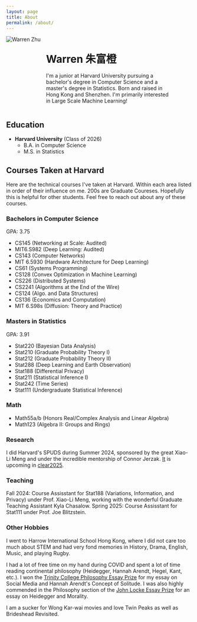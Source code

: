 ```yaml
---
layout: page
title: About
permalink: /about/
---
```

<div style="overflow: auto;">
  <img src="/assets/pictures/profile.png" alt="Warren Zhu" class="profile-image" style="max-width: 150px; border-radius: 0; float: left; margin: 0 15px 15px 0;">
  
  <div style="float: left; width: calc(100% - 165px);">
    <h1>Warren 朱富橙</h1>
    <p>I'm a junior at Harvard University pursuing a bachelor's degree in Computer Science and a master's degree in Statistics. Born and raised in Hong Kong and Shenzhen. I'm primarily interested in Large Scale Machine Learning!
    </p>
  </div>
</div>
<div style="clear: both;"></div>

## Education

- **Harvard University** (Class of 2026)
  - B.A. in Computer Science
  - M.S. in Statistics

## Courses Taken at Harvard

Here are the technical courses I've taken at Harvard. Within each area listed in order of their influence on me. 200s are Graduate Coureses. Hopefully this is helpful for other students. Feel free to reach out about any of these courses.

### Bachelors in Computer Science
GPA: 3.75
- CS145 (Networking at Scale: Audited)
- MIT6.S982 (Deep Learning: Audited)
- CS143 (Computer Networks)
- MIT 6.5930 (Hardware Architecture for Deep Learning)
- CS61 (Systems Programming)
- CS128 (Convex Optimization in Machine Learning)
- CS226 (Distributed Systems)
- CS2241 (Algorithms at the End of the Wire)
- CS124 (Algo. and Data Structures)
- CS136 (Economics and Computation)
- MIT 6.S98s (Diffusion: Theory and Practice)

### Masters in Statistics
GPA: 3.91
- Stat220 (Bayesian Data Analysis)
- Stat210 (Graduate Probability Theory I)
- Stat212 (Graduate Probability Theory II)
- Stat288 (Deep Learning and Earth Observation)
- Stat188 (Differential Privacy)
- Stat211 (Statistical Inference I)
- Stat242 (Time Series)
- Stat111 (Undergraduate Statistical Inference)

### Math
- Math55a/b (Honors Real/Complex Analysis and Linear Algebra)
- Math123 (Algebra II: Groups and Rings)

### Research
I did Harvard's SPUDS during Summer 2024, sponsored by the great Xiao-Li Meng and under the incredible mentorship of Connor Jerzak. <a href="https://arxiv.org/abs/2411.02134" target="_blank">It</a> is upcoming in <a href="https://www.cclear.cc" target="_blank">clear2025</a>.

### Teaching
Fall 2024: Course Assisstant for Stat188 (Variations, Information, and Privacy) under Prof. Xiao-Li Meng, working with the wonderful Graduate Teaching Assistant Kyla Chasalow.
Spring 2025: Course Assisstant for Stat111 under Prof. Joe Blitzstein.

### Other Hobbies
I went to Harrow International School Hong Kong, where I did not care too much about STEM and had very fond memories in History, Drama, English, Music, and playing Rugby.

I had a lot of free time on my hand during COVID and spent a lot of time reading continental philosophy (Heidegger, Hannah Arendt, Hegel, Kant, etc.). I won the <a href="https://www.trin.cam.ac.uk/undergraduate/essay-prizes/philosophy/Trinity College Philosophy Essay Prize in 2021" target="_blank">Trinity College Philosophy Essay Prize</a> for my essay on Social Media and Hannah Arendt's Concept of Solitude. I was also highly commended in the Philosophy section of the [John Locke Essay Prize](https://www.johnlockeinstitute.com/essay-competition) for an essay on Heidegger and Morality.

I am a sucker for Wong Kar-wai movies and love Twin Peaks as well as Brideshead Revisited.
